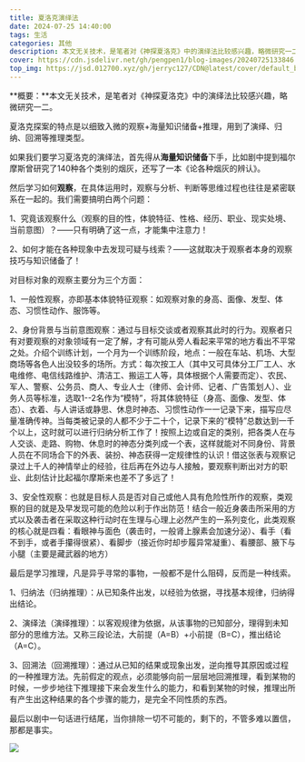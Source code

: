 ```yaml
---
title: 夏洛克演绎法
date: 2024-07-25 14:40:00
tags: 生活
categories: 其他
description: 本文无关技术，是笔者对《神探夏洛克》中的演绎法比较感兴趣，略微研究一二。阅读时长：3min。
cover: https://cdn.jsdelivr.net/gh/pengpen1/blog-images/20240725133846.png
top_img: https://jsd.012700.xyz/gh/jerryc127/CDN@latest/cover/default_bg.png
---
```

**概要：**本文无关技术，是笔者对《神探夏洛克》中的演绎法比较感兴趣，略微研究一二。

夏洛克探案的特点是以细致入微的观察+海量知识储备+推理，用到了演绎、归纳、回溯等推理类型。

如果我们要学习夏洛克的演绎法，首先得从**海量知识储备**下手，比如剧中提到福尔摩斯曾研究了140种各个类别的烟灰，还写了一本《论各种烟灰的辨认》。

然后学习如何**观察**，在具体运用时，观察与分析、判断等思维过程也往往是紧密联系在一起的。我们需要搞明白两个问题：

 1、究竟该观察什么（观察的目的性，体貌特征、性格、经历、职业、现实处境、当前意图）？——只有明确了这一点，才能集中注意力！ 

2、如何才能在各种现象中去发现可疑与线索？——这就取决于观察者本身的观察技巧与知识储备了！

对目标对象的观察主要分为三个方面：

1、一般性观察，亦即基本体貌特征观察：如观察对象的身高、面像、发型、体态、习惯性动作、服饰等。

2、身份背景与当前意图观察：通过与目标交谈或者观察其此时的行为。观察者只有对要观察的对象领域有一定了解，才有可能从旁人看起来平常的地方看出不平常之处。介绍个训练计划，一个月为一个训练阶段，地点：一般在车站、机场、大型商场等各色人出没较多的场所。方式：每次按工人（其中又可具体分工厂工人、水电维修、电信线路维护、清洁工、搬运工人等，具体根据个人需要而定）、农民、军人、警察、公务员、商人、专业人士（律师、会计师、记者、广告策划人）、业务人员等标准，选取1--2名作为“模特”，将其体貌特征（身高、面像、发型、体态）、衣着、与人讲话或静思、休息时神态、习惯性动作一一记录下来，描写应尽量准确传神。当每类被记录的人都不少于二十个，记录下来的“模特”总数达到一千个以上，这时就可以进行归纳分析工作了！按照上边或自定的类别，把各类人在与人交谈、走路、购物、休息时的神态分类列成一个表，这样就能对不同身份、背景人员在不同场合下的外表、装扮、神态获得一定规律性的认识！借这张表与观察记录过上千人的神情举止的经验，往后再在外边与人接触，要观察判断出对方的职业、此刻估计比起福尔摩斯来也差不了多远了！  

3、安全性观察：也就是目标人员是否对自己或他人具有危险性所作的观察，类观察的目的就是及早发现可能的危险以利于作出防范！结合一般近身袭击所采用的方式以及袭击者在采取这种行动时在生理与心理上必然产生的一系列变化，此类观察的核心就是四看：看眼神与面色（袭击时，一般肾上腺素会加速分泌）、看手（看不到手，或者手攥得很紧）、看脚步（接近你时却步履异常凝重）、看腰部、腋下与小腿（主要是藏武器的地方）

最后是学习推理，凡是异乎寻常的事物，一般都不是什么阻碍，反而是一种线索。

1、归纳法（归纳推理）：从已知条件出发，以经验为依据，寻找基本规律，归纳得出结论。

2、演绎法（演绎推理）：以客观规律为依据，从该事物的已知部分，理得到未知部分的思维方法。又称三段论法，大前提（A=B）+小前提（B=C），推出结论（A=C）。

3、回溯法（回溯推理）：通过从已知的结果或现象出发，逆向推导其原因或过程的一种推理方法。先前假定的观点，必须能够向前一层层地回溯推理，看到某物的时候，一步步地往下推理接下来会发生什么的能力，和看到某物的时候，推理出所有产生出这种结果的各个步骤的能力，是完全不同性质的东西。

最后以剧中一句话进行结尾，当你排除一切不可能的，剩下的，不管多难以置信，那都是事实。

![](https://cdn.jsdelivr.net/gh/pengpen1/blog-images/20240725133829.png)

